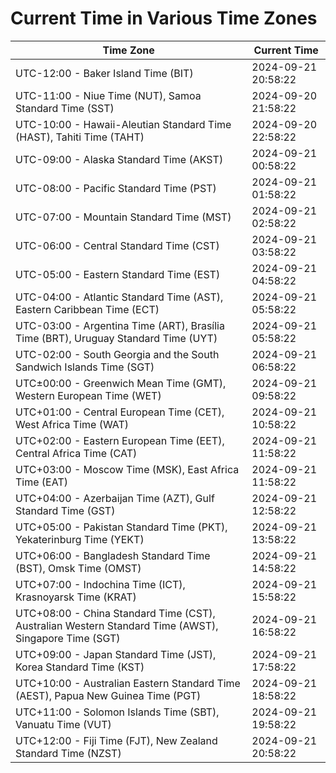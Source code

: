 # Current Time in Various Time Zones

| Time Zone | Current Time |
|-----------|--------------|
| UTC-12:00 - Baker Island Time (BIT) | 2024-09-21 20:58:22 |
| UTC-11:00 - Niue Time (NUT), Samoa Standard Time (SST) | 2024-09-20 21:58:22 |
| UTC-10:00 - Hawaii-Aleutian Standard Time (HAST), Tahiti Time (TAHT) | 2024-09-20 22:58:22 |
| UTC-09:00 - Alaska Standard Time (AKST) | 2024-09-21 00:58:22 |
| UTC-08:00 - Pacific Standard Time (PST) | 2024-09-21 01:58:22 |
| UTC-07:00 - Mountain Standard Time (MST) | 2024-09-21 02:58:22 |
| UTC-06:00 - Central Standard Time (CST) | 2024-09-21 03:58:22 |
| UTC-05:00 - Eastern Standard Time (EST) | 2024-09-21 04:58:22 |
| UTC-04:00 - Atlantic Standard Time (AST), Eastern Caribbean Time (ECT) | 2024-09-21 05:58:22 |
| UTC-03:00 - Argentina Time (ART), Brasília Time (BRT), Uruguay Standard Time (UYT) | 2024-09-21 05:58:22 |
| UTC-02:00 - South Georgia and the South Sandwich Islands Time (SGT) | 2024-09-21 06:58:22 |
| UTC±00:00 - Greenwich Mean Time (GMT), Western European Time (WET) | 2024-09-21 09:58:22 |
| UTC+01:00 - Central European Time (CET), West Africa Time (WAT) | 2024-09-21 10:58:22 |
| UTC+02:00 - Eastern European Time (EET), Central Africa Time (CAT) | 2024-09-21 11:58:22 |
| UTC+03:00 - Moscow Time (MSK), East Africa Time (EAT) | 2024-09-21 11:58:22 |
| UTC+04:00 - Azerbaijan Time (AZT), Gulf Standard Time (GST) | 2024-09-21 12:58:22 |
| UTC+05:00 - Pakistan Standard Time (PKT), Yekaterinburg Time (YEKT) | 2024-09-21 13:58:22 |
| UTC+06:00 - Bangladesh Standard Time (BST), Omsk Time (OMST) | 2024-09-21 14:58:22 |
| UTC+07:00 - Indochina Time (ICT), Krasnoyarsk Time (KRAT) | 2024-09-21 15:58:22 |
| UTC+08:00 - China Standard Time (CST), Australian Western Standard Time (AWST), Singapore Time (SGT) | 2024-09-21 16:58:22 |
| UTC+09:00 - Japan Standard Time (JST), Korea Standard Time (KST) | 2024-09-21 17:58:22 |
| UTC+10:00 - Australian Eastern Standard Time (AEST), Papua New Guinea Time (PGT) | 2024-09-21 18:58:22 |
| UTC+11:00 - Solomon Islands Time (SBT), Vanuatu Time (VUT) | 2024-09-21 19:58:22 |
| UTC+12:00 - Fiji Time (FJT), New Zealand Standard Time (NZST) | 2024-09-21 20:58:22 |
